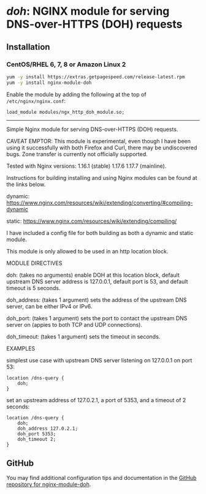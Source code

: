 # _doh_: NGINX module for serving DNS-over-HTTPS (DOH) requests


## Installation

### CentOS/RHEL 6, 7, 8 or Amazon Linux 2

```bash
yum -y install https://extras.getpagespeed.com/release-latest.rpm
yum -y install nginx-module-doh
```

Enable the module by adding the following at the top of `/etc/nginx/nginx.conf`:

    load_module modules/ngx_http_doh_module.so;

<hr />
Simple Nginx module for serving DNS-over-HTTPS (DOH) requests.

CAVEAT EMPTOR: This module is experimental, even though I have been
using it successfully with both Firefox and Curl, there may be
undiscovered bugs. Zone transfer is currently not officially supported.

Tested with Nginx versions: 1.16.1 (stable) 1.17.6 1.17.7 (mainline).

Instructions for building installing and using Nginx modules can be
found at the links below.

dynamic:
<https://www.nginx.com/resources/wiki/extending/converting/#compiling-dynamic>

static: <https://www.nginx.com/resources/wiki/extending/compiling/>

I have included a config file for both building as both a dynamic and
static module.

This module is only allowed to be used in an http location block.

MODULE DIRECTIVES

doh: (takes no arguments) enable DOH at this location block, default
upstream DNS server address is 127.0.0.1, default port is 53, and
default timeout is 5 seconds.

doh\_address: (takes 1 argument) sets the address of the upstream DNS
server, can be either IPv4 or IPv6.

doh\_port: (takes 1 argument) sets the port to contact the upstream DNS
server on (appies to both TCP and UDP connections).

doh\_timeout: (takes 1 argument) sets the timeout in seconds.

EXAMPLES

simplest use case with upstream DNS server listening on 127.0.0.1 on
port 53:

    location /dns-query { 
        doh;
    }

set an upstream address of 127.0.2.1, a port of 5353, and a timeout of 2
seconds:

    location /dns-query { 
        doh;
        doh_address 127.0.2.1;
        doh_port 5353;
        doh_timeout 2;
    }

## GitHub

You may find additional configuration tips and documentation in the [GitHub repository for 
nginx-module-doh](https://github.com/dvershinin/Nginx-DOH-Module).
